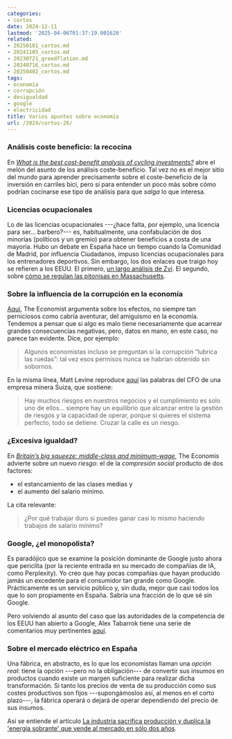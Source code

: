 ```yaml
---
categories:
- cortos
date: 2024-12-11
lastmod: '2025-04-06T01:37:19.001620'
related:
- 20250101_cortos.md
- 20241105_cortos.md
- 20230721_greedflation.md
- 20240716_cortos.md
- 20250402_cortos.md
tags:
- economía
- corrupción
- desigualdad
- google
- electricidad
title: Varios apuntes sobre economía
url: /2024/cortos-26/
---
```


### Análisis coste beneficio: la recocina

En [_What is the best cost-benefit analysis of cycling investments?_](https://marginalrevolution.com/marginalrevolution/2023/03/what-is-the-best-cost-benefit-analysis-of-cycling-investments.html) abre el melón del asunto de los análisis coste-beneficio. Tal vez no es el mejor sitio del mundo para aprender precisamente sobre el coste-beneficio de la inversión en carriles bici, pero sí para entender un poco más sobre cómo podrían cocinarse ese tipo de  análisis para que _salga_ lo que interesa.


### Licencias ocupacionales

Lo de las licencias ocupacionales ---¿hace falta, por ejemplo, una licencia para ser... barbero?--- es, habitualmente, una confabulación de dos minorías (políticos y un gremio) para obtener beneficios a costa de una mayoría. Hubo un debate en España hace un tiempo cuando la Comunidad de Madrid, por influencia Ciudadanos, impuso licencias ocupacionales para los entrenadores deportivos. Sin embargo, los dos enlaces que traigo hoy se refieren a los EEUU. El primero,
[un largo análisis de Zvi](https://thezvi.wordpress.com/2024/10/30/occupational-licensing-roundup-1/).
El segundo, sobre [cómo se regulan las pitonisas en Massachusetts](https://commonwealthbeacon.org/opinion/how-do-you-license-a-fortune-teller/).


### Sobre la influencia de la corrupción en la economía

[Aquí](https://www.economist.com/finance-and-economics/2024/12/05/cronyism-is-a-problem-but-not-always-an-economic-one),
The Economist argumenta sobre los efectos, no siempre tan perniciosos como cabría aventurar, del amiguismo en la economía. Tendemos a pensar que si algo es malo tiene necesariamente que acarrear grandes consecuencias negativas, pero, datos en mano, en este caso, no parece tan evidente. Dice, por ejemplo:

> Algunos economistas incluso se preguntan si la corrupción “lubrica las ruedas”: tal vez esos permisos nunca se habrían obtenido sin sobornos.

En la misma línea, Matt Levine reproduce [aquí](https://archive.is/jzyDK) las palabras del CFO de una empresa minera Suiza, que sostiene:

> Hay muchos riesgos en nuestros negocios y el cumplimiento es solo uno de ellos... siempre hay un equilibrio que alcanzar entre la gestión de riesgos y la capacidad de operar, porque si quieres el sistema perfecto, todo se detiene. Cruzar la calle es un riesgo.


### ¿Excesiva igualdad?

En [_Britain’s big squeeze: middle-class and minimum-wage_](https://www.economist.com/britain/2024/11/13/britains-big-squeeze-middle-class-and-minimum-wage),
The Economis advierte sobre un nuevo _riesgo_: el de la _compresión social_ producto de dos factores:
- el estancamiento de las clases medias y
- el aumento del salario mínimo.

La cita relevante:

> ¿Por qué trabajar duro si puedes ganar casi lo mismo haciendo trabajos de salario mínimo?


### Google, ¿el monopolista?

Es paradójico que se examine la posición dominante de Google justo ahora que periclita (por la reciente entrada en su mercado de compañías de IA, como Perplexity). Yo creo que hay pocas compañías que hayan producido jamás un excedente para el consumidor tan grande como Google. Prácticamente es un servicio público y, sin duda, mejor que casi todos los que lo son propiamente en España. Sabría una fracción de lo que sé sin Google.

Pero volviendo al asunto del caso que las autoridades de la competencia de los EEUU han abierto a Google, Alex Tabarrok tiene una serie de comentarios muy pertinentes [aquí](https://marginalrevolution.com/marginalrevolution/2024/12/some-simple-economics-of-the-google-antitrust-case.html).


### Sobre el mercado eléctrico en España

Una fábrica, en abstracto, es lo que los economistas llaman una _opción real_: tiene la opción ---pero no la obligación--- de convertir sus insumos en productos cuando existe un margen suficiente para realizar dicha transformación. Si tanto los precios de venta de su producción como sus costes productivos son fijos ---supongámoslos así, al menos en el corto plazo---, la fábrica operará o dejará de operar dependiendo del precio de sus insumos.

Así se entiende el artículo [La industria sacrifica producción y duplica la 'energía sobrante' que vende al mercado en sólo dos años](https://www.20minutos.es/lainformacion/economia-y-finanzas/industria-sacrifica-produccion-duplica-energia-sobrante-vende-mercado-dos-anos-5656625/).